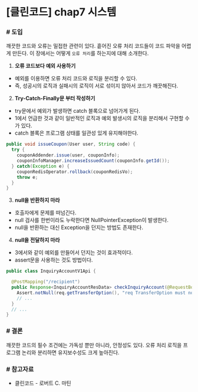# [클린코드] chap7 시스템

### # 도입

깨끗한 코드와 오류는 밀접한 관련이 있다. 흩어진 오류 처리 코드들이 코드 파악을 어렵게 만든다. 이 장에서는 어떻게 `오류 처리`를 하는지에 대해 소개한다.

1. **오류 코드보다 예외 사용하기**

- 예외를 이용하면 오류 처리 코드와 로직을 분리할 수 있다.
- 즉, 성공시의 로직과 실패시의 로직이 서로 섞이지 않아서 코드가 깨끗해진다.

2. **Try-Catch-Finally문 부터 작성하기**

- try문에서 예외가 발생하면 catch 블록으로 넘어가게 된다.
- 1에서 언급한 것과 같이 일반적인 로직과 예외 발생시의 로직을 분리해서 구현할 수가 있다.
- catch 블록은 프로그램 상태를 일관성 있게 유지해야한다.

```java
public void issueCoupon(User user, String code) {
  try {
    couponAddender.issue(user, couponInfo);
    couponInfoManager.increaseIssuedCount(couponInfo.getId());
  } catch(Exception e) {
    couponRedisOperator.rollback(couponRedisVo);
    throw e;
  }
}
```

3. **null을 반환하지 마라**

- 호출자에게 문제를 떠넘긴다.
- null 검사를 한번이라도 누락한다면 NullPointerException이 발생한다.
- null을 반환하는 대신 Exception을 던지는 방법도 존재한다.

4. **null을 전달하지 마라**

- 3에서와 같이 예외를 만들어서 던지는 것이 효과적이다.
- assert문을 사용하는 것도 방법이다.

```java
public class InquiryAccountV1Api {

  @PostMapping("/recipient")
  public Response<InquiryAccountResData> checkInquiryAccount(@RequestBody InquiryAccountReqData req, UserAdapter userAdapter) {
    Assert.notNull(req.getTransferOption(), "req TransferOption must not be null.");
    // ...
  }
  // ...
}
```

### # 결론

깨끗한 코드의 필수 조건에는 가독성 뿐만 아니라, 안정성도 있다.
오류 처리 로직을 프로그램 논리와 분리하면 유지보수성도 크게 높아진다.

### # 참고자료

- 클린코드 - 로버트 C. 마틴
